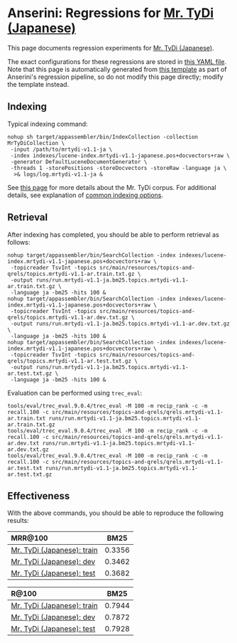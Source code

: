 # Anserini: Regressions for [Mr. TyDi (Japanese)](https://github.com/castorini/mr.tydi)

This page documents regression experiments for [Mr. TyDi (Japanese)](https://github.com/castorini/mr.tydi).

The exact configurations for these regressions are stored in [this YAML file](../src/main/resources/regression/mrtydi-v1.1-ja.yaml).
Note that this page is automatically generated from [this template](../src/main/resources/docgen/templates/mrtydi-v1.1-ja.template) as part of Anserini's regression pipeline, so do not modify this page directly; modify the template instead.

## Indexing

Typical indexing command:

```
nohup sh target/appassembler/bin/IndexCollection -collection MrTyDiCollection \
 -input /path/to/mrtydi-v1.1-ja \
 -index indexes/lucene-index.mrtydi-v1.1-japanese.pos+docvectors+raw \
 -generator DefaultLuceneDocumentGenerator \
 -threads 1 -storePositions -storeDocvectors -storeRaw -language ja \
  >& logs/log.mrtydi-v1.1-ja &
```

See [this page](https://github.com/castorini/mr.tydi) for more details about the Mr. TyDi corpus.
For additional details, see explanation of [common indexing options](common-indexing-options.md).

## Retrieval

After indexing has completed, you should be able to perform retrieval as follows:

```
nohup target/appassembler/bin/SearchCollection -index indexes/lucene-index.mrtydi-v1.1-japanese.pos+docvectors+raw \
 -topicreader TsvInt -topics src/main/resources/topics-and-qrels/topics.mrtydi-v1.1-ar.train.txt.gz \
 -output runs/run.mrtydi-v1.1-ja.bm25.topics.mrtydi-v1.1-ar.train.txt.gz \
 -language ja -bm25 -hits 100 &
nohup target/appassembler/bin/SearchCollection -index indexes/lucene-index.mrtydi-v1.1-japanese.pos+docvectors+raw \
 -topicreader TsvInt -topics src/main/resources/topics-and-qrels/topics.mrtydi-v1.1-ar.dev.txt.gz \
 -output runs/run.mrtydi-v1.1-ja.bm25.topics.mrtydi-v1.1-ar.dev.txt.gz \
 -language ja -bm25 -hits 100 &
nohup target/appassembler/bin/SearchCollection -index indexes/lucene-index.mrtydi-v1.1-japanese.pos+docvectors+raw \
 -topicreader TsvInt -topics src/main/resources/topics-and-qrels/topics.mrtydi-v1.1-ar.test.txt.gz \
 -output runs/run.mrtydi-v1.1-ja.bm25.topics.mrtydi-v1.1-ar.test.txt.gz \
 -language ja -bm25 -hits 100 &
```

Evaluation can be performed using `trec_eval`:

```
tools/eval/trec_eval.9.0.4/trec_eval -M 100 -m recip_rank -c -m recall.100 -c src/main/resources/topics-and-qrels/qrels.mrtydi-v1.1-ar.train.txt runs/run.mrtydi-v1.1-ja.bm25.topics.mrtydi-v1.1-ar.train.txt.gz
tools/eval/trec_eval.9.0.4/trec_eval -M 100 -m recip_rank -c -m recall.100 -c src/main/resources/topics-and-qrels/qrels.mrtydi-v1.1-ar.dev.txt runs/run.mrtydi-v1.1-ja.bm25.topics.mrtydi-v1.1-ar.dev.txt.gz
tools/eval/trec_eval.9.0.4/trec_eval -M 100 -m recip_rank -c -m recall.100 -c src/main/resources/topics-and-qrels/qrels.mrtydi-v1.1-ar.test.txt runs/run.mrtydi-v1.1-ja.bm25.topics.mrtydi-v1.1-ar.test.txt.gz
```

## Effectiveness

With the above commands, you should be able to reproduce the following results:

MRR@100                                 | BM25      |
:---------------------------------------|-----------|
[Mr. TyDi (Japanese): train](https://github.com/castorini/mr.tydi)| 0.3356    |
[Mr. TyDi (Japanese): dev](https://github.com/castorini/mr.tydi)| 0.3462    |
[Mr. TyDi (Japanese): test](https://github.com/castorini/mr.tydi)| 0.3682    |


R@100                                   | BM25      |
:---------------------------------------|-----------|
[Mr. TyDi (Japanese): train](https://github.com/castorini/mr.tydi)| 0.7944    |
[Mr. TyDi (Japanese): dev](https://github.com/castorini/mr.tydi)| 0.7872    |
[Mr. TyDi (Japanese): test](https://github.com/castorini/mr.tydi)| 0.7928    |
